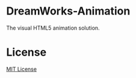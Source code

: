 # DreamWorks-Animation

The visual HTML5 animation solution.

# License
[MIT License](https://raw.githubusercontent.com/milan-hwj/eslint-scanner/master/LICENSE)
